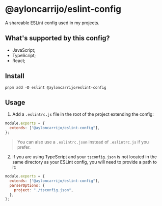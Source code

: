 # @ayloncarrijo/eslint-config

A shareable ESLint config used in my projects.

## What's supported by this config?

- JavaScript;
- TypeScript;
- React;

## Install

```
pnpm add -D eslint @ayloncarrijo/eslint-config
```

## Usage

1. Add a `.eslintrc.js` file in the root of the project extending the config:

```js
module.exports = {
  extends: ["@ayloncarrijo/eslint-config"],
};
```

> You can also use a `.eslintrc.json` instead of `.eslintrc.js` if you prefer.

2. If you are using TypeScript and your `tsconfig.json` is not located in the same directory as your ESLint config, you will need to provide a path to it:

```js
module.exports = {
  extends: ["@ayloncarrijo/eslint-config"],
  parserOptions: {
    project: "./tsconfig.json",
  },
};
```
